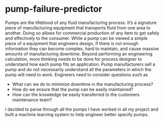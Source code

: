 # pump-failure-predictor

Pumps are the lifeblood of any fluid manufacturing process. It’s a signature piece of manufacturing equipment that transports fluid from one area to another. Doing so allows for commercial production of any item to get safely and effectively to the consumer. While a pump can be viewed a simple piece of a equipment that engineers design, if there is not enough information they can become complex, hard to maintain, and cause massive amounts of manufacturing downtime. Beyond performing an engineering calculation, more thinking needs to be done for process designer to understand how each pump fits an application. Pump manufacturers sell a pump and do not necessarily understand all the parameters in which the pump will need to work. Engineers need to consider questions such as

- What can we do to minimize downtime in the manufacturing process? 
- How do we ensure that the pump can be easily maintained? 
- How can the knowledge be easily transferred to the customers maintenance team? 

I decided to parse through all the pumps I have worked in all my project and built a machine learning system to help engineer better specify pumps.
